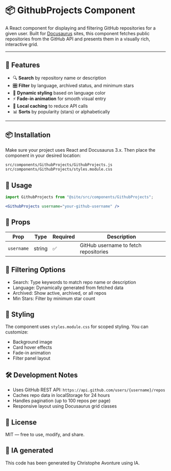 # 📦 GithubProjects Component

A React component for displaying and filtering GitHub repositories for a given user. Built for [Docusaurus](https://docusaurus.io/) sites, this component fetches public repositories from the GitHub API and presents them in a visually rich, interactive grid.

---

## 🚀 Features

* 🔍 **Search** by repository name or description
* 🎛️ **Filter** by language, archived status, and minimum stars
* 🎨 **Dynamic styling** based on language color
* ⚡ **Fade-in animation** for smooth visual entry
* 🧠 **Local caching** to reduce API calls
* 📊 **Sorts** by popularity (stars) or alphabetically

---

## 📦 Installation

Make sure your project uses React and Docusaurus 3.x. Then place the component in your desired location:

```bash
src/components/GithubProjects/GithubProjects.js
src/components/GithubProjects/styles.module.css
```

## 🧪 Usage

```jsx
import GithubProjects from "@site/src/components/GithubProjects";

<GithubProjects username="your-github-username" />
```

## 🧾 Props

| Prop | Type | Required | Description |
| --- |  --- | --- | --- |
| `username` | string | ✅ | GitHub username to fetch repositories |

## 🧠 Filtering Options

* Search: Type keywords to match repo name or description
* Language: Dynamically generated from fetched data
* Archived: Show active, archived, or all repos
* Min Stars: Filter by minimum star count

## 🎨 Styling

The component uses `styles.module.css` for scoped styling. You can customize:

* Background image
* Card hover effects
* Fade-in animation
* Filter panel layout

## 🛠️ Development Notes

* Uses GitHub REST API: `https://api.github.com/users/{username}/repos`
* Caches repo data in localStorage for 24 hours
* Handles pagination (up to 100 repos per page)
* Responsive layout using Docusaurus grid classes

## 📄 License

MIT — free to use, modify, and share.

## 💬 IA generated

This code has been generated by Christophe Avonture using IA.

